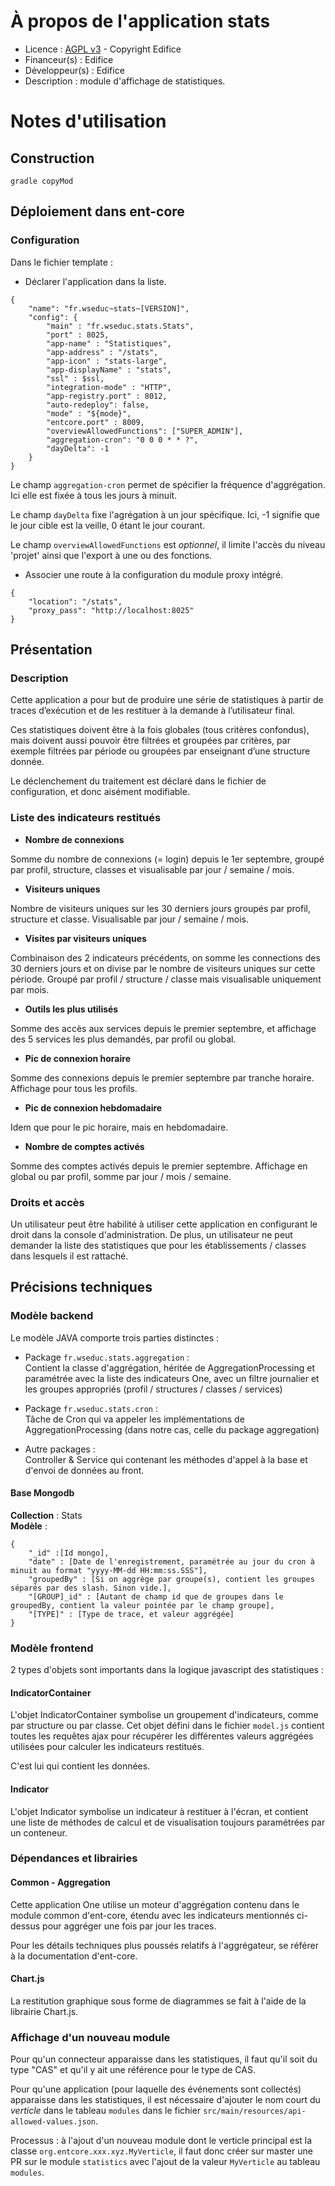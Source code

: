 # À propos de l'application stats
    
* Licence : [AGPL v3](http://www.gnu.org/licenses/agpl.txt) - Copyright Edifice
* Financeur(s) : Edifice
* Développeur(s) : Edifice
* Description : module d'affichage de statistiques.

# Notes d'utilisation

## Construction

`gradle copyMod`

## Déploiement dans ent-core


### Configuration

Dans le fichier template :

- Déclarer l'application dans la liste.

```
{
    "name": "fr.wseduc~stats~[VERSION]",
    "config": {
        "main" : "fr.wseduc.stats.Stats",
        "port" : 8025,
        "app-name" : "Statistiques",
        "app-address" : "/stats",
        "app-icon" : "stats-large",
        "app-displayName" : "stats",
        "ssl" : $ssl,
        "integration-mode" : "HTTP",
        "app-registry.port" : 8012,
        "auto-redeploy": false,
        "mode" : "${mode}",
        "entcore.port" : 8009,
        "overviewAllowedFunctions": ["SUPER_ADMIN"],
        "aggregation-cron": "0 0 0 * * ?",
        "dayDelta": -1
    }
}
```
Le champ `aggregation-cron` permet de spécifier la fréquence d'aggrégation. Ici elle est fixée à tous les jours à minuit.

Le champ `dayDelta` fixe l'agrégation à un jour spécifique. Ici, -1 signifie que le jour cible est la veille, 0 étant le jour courant.

Le champ `overviewAllowedFunctions` est *optionnel*, il limite l'accès du niveau 'projet' ainsi que l'export à une ou des fonctions.

- Associer une route à la configuration du module proxy intégré.

```
{
    "location": "/stats",
	"proxy_pass": "http://localhost:8025"
}
```

## Présentation

### Description

Cette application a pour but de produire une série de statistiques à partir de traces d’exécution et de les restituer à la demande à l’utilisateur final.

Ces statistiques doivent être à la fois globales (tous critères confondus), mais doivent aussi pouvoir être filtrées et groupées par critères, par exemple filtrées par période ou groupées par enseignant d’une structure donnée.

Le déclenchement du traitement est déclaré dans le fichier de configuration, et donc aisément modifiable.

### Liste des indicateurs restitués

- **Nombre de connexions**

Somme du nombre de connexions (= login) depuis le 1er septembre, groupé par profil, structure, classes et visualisable par jour / semaine / mois.

 - **Visiteurs uniques**

Nombre de visiteurs uniques sur les 30 derniers jours groupés par profil, structure et classe.
Visualisable par jour / semaine / mois.

 - **Visites par visiteurs uniques**

Combinaison des 2 indicateurs précédents, on somme les connections des 30 derniers jours et on divise par le nombre de visiteurs uniques sur cette période.
Groupé par profil / structure / classe mais visualisable uniquement par mois.

 - **Outils les plus utilisés**

Somme des accès aux services depuis le premier septembre, et affichage des 5 services les plus demandés, par profil ou global.

 - **Pic de connexion horaire**

Somme des connexions depuis le premier septembre par tranche horaire. Affichage pour tous les profils.

 - **Pic de connexion hebdomadaire**

Idem que pour le pic horaire, mais en hebdomadaire.

 - **Nombre de comptes activés**

Somme des comptes activés depuis le premier septembre. Affichage en global ou par profil, somme par jour / mois / semaine.

### Droits et accès

Un utilisateur peut être habilité à utiliser cette application en configurant le droit dans la console d'administration. De plus, un utilisateur ne peut demander la liste des statistiques que pour les établissements / classes dans lesquels il est rattaché.

## Précisions techniques

### Modèle backend

Le modèle JAVA comporte trois parties distinctes :

- Package `fr.wseduc.stats.aggregation` : <br>
Contient la classe d'aggrégation, héritée de AggregationProcessing et paramétrée avec la liste des indicateurs One, avec un filtre journalier et les groupes appropriés (profil / structures / classes / services)

- Package `fr.wseduc.stats.cron` : <br>
Tâche de Cron qui va appeler les implémentations de AggregationProcessing (dans notre cas, celle du package aggregation)

- Autre packages : <br>
Controller & Service qui contenant les méthodes d'appel à la base et d'envoi de données au front.

#### Base Mongodb

**Collection** : Stats<br>
**Modèle** :
```
{
    "_id" :[Id mongo],
    "date" : [Date de l'enregistrement, paramétrée au jour du cron à minuit au format "yyyy-MM-dd HH:mm:ss.SSS"],
    "groupedBy" : [Si on aggrège par groupe(s), contient les groupes séparés par des slash. Sinon vide.],
    "[GROUP]_id" : [Autant de champ id que de groupes dans le groupedBy, contient la valeur pointée par le champ groupe],
    "[TYPE]" : [Type de trace, et valeur aggrégée]
}
```

### Modèle frontend

2 types d'objets sont importants dans la logique javascript des statistiques :

#### IndicatorContainer

L'objet IndicatorContainer symbolise un groupement d'indicateurs, comme par structure ou par classe. Cet objet défini dans le fichier `model.js` contient toutes les requêtes ajax pour récupérer les différentes valeurs aggrégées utilisées pour calculer les indicateurs restitués.

C'est lui qui contient les données.

#### Indicator

L'objet Indicator symbolise un indicateur à restituer à l'écran, et contient une liste de méthodes de calcul et de visualisation toujours paramétrées par un conteneur.


### Dépendances et librairies

#### Common - Aggregation

Cette application One utilise un moteur d'aggrégation contenu dans le module common d'ent-core, étendu avec les indicateurs mentionnés ci-dessus pour aggréger une fois par jour les traces.

Pour les détails techniques plus poussés relatifs à l'aggrégateur, se référer à la documentation d'ent-core.

#### Chart.js

La restitution graphique sous forme de diagrammes se fait à l'aide de la librairie Chart.js.

### Affichage d'un nouveau module

Pour qu'un connecteur apparaisse dans les statistiques, il faut qu'il soit du type "CAS" et qu'il y ait une référence pour le type de CAS.

Pour qu'une application (pour laquelle des événements sont collectés) apparaisse dans les statistiques, il est nécessaire d'ajouter le nom court du *verticle* dans le tableau `modules` dans le fichier `src/main/resources/api-allowed-values.json`.

Processus : à l'ajout d'un nouveau module dont le verticle principal est la classe `org.entcore.xxx.xyz.MyVerticle`, il faut donc créer sur master une PR sur le module `statistics` avec l'ajout de la valeur `MyVerticle` au tableau `modules`.
